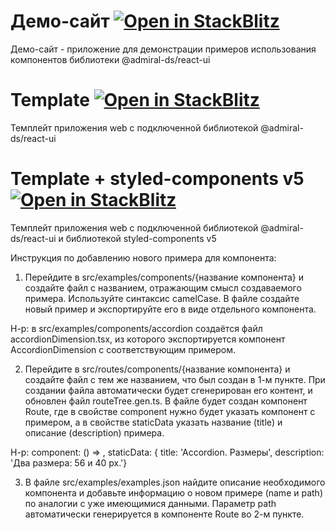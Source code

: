 # Демо-сайт [![Open in StackBlitz](https://developer.stackblitz.com/img/open_in_stackblitz_small.svg)](https://stackblitz.com/github/AdmiralDS/web-app-vite-admiral?file=src%2FApp.tsx)

Демо-сайт - приложение для демонстрации примеров использования компонентов библиотеки @admiral-ds/react-ui

# Template [![Open in StackBlitz](https://developer.stackblitz.com/img/open_in_stackblitz_small.svg)](https://stackblitz.com/github/AdmiralDS/web-app-vite-admiral/tree/template?file=src%2FApp.tsx)

Темплейт приложения web с подключенной библиотекой @admiral-ds/react-ui

# Template + styled-components v5 [![Open in StackBlitz](https://developer.stackblitz.com/img/open_in_stackblitz_small.svg)](https://stackblitz.com/github/AdmiralDS/web-app-vite-admiral/tree/styled-components-v5?file=src%2FApp.tsx)

Темплейт приложения web с подключенной библиотекой @admiral-ds/react-ui и библиотекой styled-components v5

Инструкция по добавлению нового примера для компонента:

1. Перейдите в src/examples/components/{название компонента} и создайте файл с названием, отражающим смысл создаваемого примера. Используйте синтаксис camelCase. В файле создайте новый пример и экспортируйте его в виде отдельного компонента.

Н-р: в src/examples/components/accordion создаётся файл accordionDimension.tsx, из которого экспортируется компонент AccordionDimension с соответствующим примером.

2. Перейдите в src/routes/components/{название компонента} и создайте файл с тем же названием, что был создан в 1-м пункте. При создании файла автоматически будет сгенерирован его контент, и обновлен файл routeTree.gen.ts. В файле будет создан компонент Route, где в свойстве component нужно будет указать компонент с примером, а в свойстве staticData указать название (title) и описание (description) примера.

Н-р: component: () => <AccordionDimension />, staticData: { title: 'Accordion. Размеры', description: 'Два размера: 56 и 40 px.'}

3. В файле src/examples/examples.json найдите описание необходимого компонента и добавьте информацию о новом примере (name и path) по аналогии с уже имеющимися данными. Параметр path автоматически генерируется в компоненте Route во 2-м пункте.
